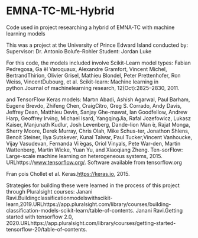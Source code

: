 # EMNA-TC-ML-Hybrid
Code used in project researching a hybrid of EMNA-TC with machine learning models

This was a project at the University of Prince Edward Island conducted by:
Supervisor: Dr. Antonio Bolufe-Rohler
Student: Jordan Luke

For this code, the models included involve Scikit-Learn model types:
Fabian Pedregosa, Ga ̈el Varoquaux, Alexandre Gramfort, Vincent Michel, BertrandThirion, Olivier Grisel, Mathieu Blondel, Peter Prettenhofer, Ron Weiss, VincentDubourg,  et  al.   Scikit-learn:   Machine  learning  in  python.Journal  of  machinelearning research, 12(Oct):2825–2830, 2011.

and TensorFlow Keras models:
Martın Abadi, Ashish Agarwal, Paul Barham, Eugene Brevdo, Zhifeng Chen, CraigCitro, Greg S. Corrado, Andy Davis, Jeffrey Dean, Matthieu Devin, Sanjay Ghe-mawat,  Ian  Goodfellow,  Andrew  Harp,  Geoffrey  Irving,  Michael  Isard,  YangqingJia, Rafal Jozefowicz, Lukasz Kaiser, Manjunath Kudlur, Josh Levenberg, Dande-lion Man ́e, Rajat Monga, Sherry Moore, Derek Murray, Chris Olah, Mike Schus-ter, Jonathon Shlens, Benoit Steiner, Ilya Sutskever, Kunal Talwar, Paul Tucker,Vincent Vanhoucke, Vijay Vasudevan, Fernanda Vi ́egas, Oriol Vinyals, Pete War-den,  Martin  Wattenberg,  Martin  Wicke,  Yuan  Yu,  and  Xiaoqiang  Zheng.   Ten-sorFlow:   Large-scale  machine  learning  on  heterogeneous  systems,  2015. URLhttps://www.tensorflow.org/.  Software available from tensorflow.org

Fran ̧cois Chollet et al.  Keras.https://keras.io, 2015.


Strategies for building these were learned in the process of this project through Pluralsight courses:
Janani Ravi.Buildingclassificationmodelswithscikit-learn,2019.URLhttps://app.pluralsight.com/library/courses/building-classification-models-scikit-learn/table-of-contents.
Janani Ravi.Getting   started   with   tensorflow   2.0,   2020.URLhttps://app.pluralsight.com/library/courses/getting-started-tensorflow-20/table-of-contents.
